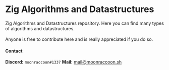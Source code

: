# Zig Algorithms and Datastructures

Zig Algorithms and Datastructures repository.
Here you can find many types of algorithms and datastructures.  
<br>
Anyone is free to contribute here and is really appreciated if you do so.

#### Contact
**Discord:** `moonraccoon#1337`
**Mail:** [mail@moonraccoon.sh](mailto:mail@moonraccoon.sh)
